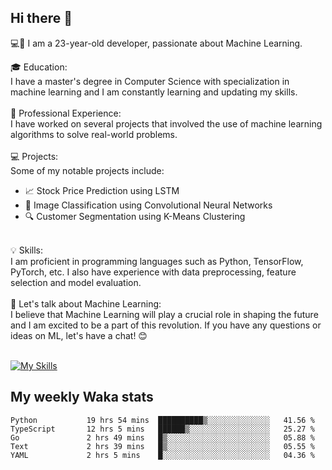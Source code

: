 ## Hi there 👋

💻🤖 I am a 23-year-old developer, passionate about Machine Learning.</br>

🎓 Education:</br>
I have a master's degree in Computer Science with specialization in machine learning and I am constantly learning and updating my skills.
</br></br>
💼 Professional Experience:</br>
I have worked on several projects that involved the use of machine learning algorithms to solve real-world problems.
</br></br>
💻 Projects:</br>
Some of my notable projects include:
</br>
- 📈 Stock Price Prediction using LSTM</br>
- 🤖 Image Classification using Convolutional Neural Networks</br>
- 🔍 Customer Segmentation using K-Means Clustering</br>
</br>
💡 Skills:</br>
I am proficient in programming languages such as Python, TensorFlow, PyTorch, etc. I also have experience with data preprocessing, feature selection and model evaluation.
</br></br>
💬 Let's talk about Machine Learning:</br>
I believe that Machine Learning will play a crucial role in shaping the future and I am excited to be a part of this revolution. If you have any questions or ideas on ML, let's have a chat! 😊
</br></br>

[![My Skills](https://skillicons.dev/icons?i=html,css,docker,express,figma,firebase,graphql,nodejs,react,ts,vue,py,pytorch)](https://skillicons.dev)

## My weekly Waka stats

<!--START_SECTION:waka-->

```text
Python           19 hrs 54 mins  ██████████▒░░░░░░░░░░░░░░   41.56 %
TypeScript       12 hrs 5 mins   ██████▒░░░░░░░░░░░░░░░░░░   25.27 %
Go               2 hrs 49 mins   █▒░░░░░░░░░░░░░░░░░░░░░░░   05.88 %
Text             2 hrs 39 mins   █▒░░░░░░░░░░░░░░░░░░░░░░░   05.55 %
YAML             2 hrs 5 mins    █░░░░░░░░░░░░░░░░░░░░░░░░   04.36 %
```

<!--END_SECTION:waka-->
